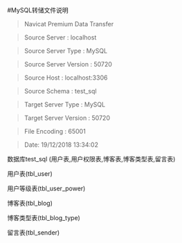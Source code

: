 #MySQL转储文件说明

 >Navicat Premium Data Transfer

 >Source Server         : localhost
 
 >Source Server Type    : MySQL
 
 >Source Server Version : 50720
 
 >Source Host           : localhost:3306
 
 >Source Schema         : test_sql
 
 >Target Server Type    : MySQL
 
 >Target Server Version : 50720
 
 >File Encoding         : 65001

 >Date: 19/12/2018 13:34:02
 
 数据库test_sql (用户表,用户权限表,博客表,博客类型表,留言表)
 
 用户表(tbl_user)
 
 用户等级表(tbl_user_power)
 
 博客表(tbl_blog)
 
 博客类型表(tbl_blog_type)
 
 留言表(tbl_sender)
 
